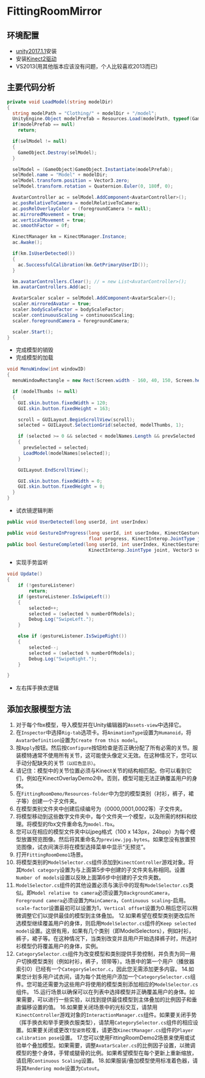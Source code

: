# FittingRoomMirror

## 环境配置
* [unity2017.1.1](https://unity3d.com/cn/get-unity/download/archive)安装
* 安装[Kinect2驱动](https://www.microsoft.com/en-us/download/details.aspx?id=44561)
* VS2013(用其他版本应该没有问题，个人比较喜欢2013而已)

## 主要代码分析
```C#
private void LoadModel(string modelDir)
{
  string modelPath = "Clothing/" + modelDir + "/model";
  UnityEngine.Object modelPrefab = Resources.Load(modelPath, typeof(GameObject));
  if(modelPrefab == null)
    return;

  if(selModel != null) 
  {
    GameObject.Destroy(selModel);
  }

  selModel = (GameObject)GameObject.Instantiate(modelPrefab);
  selModel.name = "Model" + modelDir;
  selModel.transform.position = Vector3.zero;
  selModel.transform.rotation = Quaternion.Euler(0, 180f, 0);

  AvatarController ac = selModel.AddComponent<AvatarController>();
  ac.posRelativeToCamera = modelRelativeToCamera;
  ac.posRelOverlayColor = (foregroundCamera != null);
  ac.mirroredMovement = true;
  ac.verticalMovement = true;
  ac.smoothFactor = 0f;

  KinectManager km = KinectManager.Instance;
  ac.Awake();

  if(km.IsUserDetected())
  {
    ac.SuccessfulCalibration(km.GetPrimaryUserID());
  }

  km.avatarControllers.Clear(); // = new List<AvatarController>();
  km.avatarControllers.Add(ac);

  AvatarScaler scaler = selModel.AddComponent<AvatarScaler>();
  scaler.mirroredAvatar = true;
  scaler.bodyScaleFactor = bodyScaleFactor;
  scaler.continuousScaling = continuousScaling;
  scaler.foregroundCamera = foregroundCamera;

  scaler.Start();
}
```
* 完成模型的销毁
* 完成模型的加载
```c#
void MenuWindow(int windowID)
{
  menuWindowRectangle = new Rect(Screen.width - 160, 40, 150, Screen.height - 60);

  if (modelThumbs != null)
  {
    GUI.skin.button.fixedWidth = 120;
    GUI.skin.button.fixedHeight = 163;

    scroll = GUILayout.BeginScrollView(scroll);
    selected = GUILayout.SelectionGrid(selected, modelThumbs, 1);

    if (selected >= 0 && selected < modelNames.Length && prevSelected != selected)
    {
      prevSelected = selected;
      LoadModel(modelNames[selected]);
    }

    GUILayout.EndScrollView();

    GUI.skin.button.fixedWidth = 0;
    GUI.skin.button.fixedHeight = 0;
  }
}
```
* 试衣镜逻辑判断
```C#
public void UserDetected(long userId, int userIndex)

public void GestureInProgress(long userId, int userIndex, KinectGestures.Gestures gesture,
                              float progress, KinectInterop.JointType joint, Vector3 screenPos)
public bool GestureCompleted(long userId, int userIndex, KinectGestures.Gestures gesture,
                              KinectInterop.JointType joint, Vector3 screenPos)
```   
* 实现手势监听
```C#
void Update()
{
    if (!gestureListener)
        return;
    if (gestureListener.IsSwipeLeft())
    {
        selected++;
        selected = (selected % numberOfModels);
        Debug.Log("SwipeLeft.");
    }

    else if (gestureListener.IsSwipeRight())
    {
        selected--;
        selected = (selected % numberOfModels);
        Debug.Log("SwipeRight.");
    }

}
```
* 左右挥手换衣逻辑

## 添加衣服模型方法
1. 对于每个fbx模型，导入模型并在Unity编辑器的`Assets-view`中选择它。
2. 在`Inspector`中选择`Rig-tab`选项卡。将`AnimationType`设置为`Humanoid`，将`AvatarDefinition`设置为`Create from this model`。
3. 按`Apply`按钮。然后按`Configure`按钮检查是否正确分配了所有必需的关节。服装模特通常不使用所有关节，这可能使头像定义无效。在这种情况下，您可以手动分配缺失的关节`（以红色显示）`。
4. 请记住：模型中的关节位置必须与Kinect关节的结构相匹配。你可以看到它们，例如在KinectOverlayDemo2中。否则，模型可能无法正确覆盖用户的身体。
5. 在`FittingRoomDemo/Resources-folder`中为您的模型类别（衬衫，裤子，裙子等）创建一个子文件夹。
6. 在模型类别文件夹中创建后续编号为（0000,0001,0002等）子文件夹。
7. 将模型移动到这些数字文件夹中，每个文件夹一个模型，以及所需的材料和纹理。将模型的fbx文件重命名为`model.fbx`。
8. 您可以在相应的模型文件夹中以jpeg格式（100 x 143px，24bpp）为每个模型放置预览图像。然后将其重命名为`preview.jpg.bytes`。如果您没有放置预览图像，试衣间演示将在模型选择菜单中显示“无预览”。
9. 打开`FittingRoomDemo1`场景。   
10. 将模型类别的`ModelSelector.cs`组件添加到`KinectController`游戏对象。将其`Model category`设置为与上面第5步中创建的子文件夹名称相同。设置`Number of models`设置以反映上面第6步中创建的子文件夹数。
11. `ModelSelector.cs`组件的其他设置必须与演示中的现有`ModelSelector.cs`类似。即`Model relative to camera`必须设置为`BackgroundCamera`，`Foreground camera`必须设置为`MainCamera`，`Continuous scaling`-启用。`scale-factor`设置最初可以设置为1，`Vertical offset`设置为0.稍后您可以稍微调整它们以提供最佳的模型到主体叠加。
12.如果希望在模型类别更改后所选模型继续覆盖用户的身体，则启用`ModelSelector.cs`组件的`Keep selected model`设置。这很有用，如果有几个类别（即ModelSelectors），例如衬衫，裤子，裙子等。在这种情况下，当类别改变并且用户开始选择裤子时，所选衬衫模型仍将覆盖用户的身体，实例。
13. `CategorySelector.cs`组件为改变模型和类别提供手势控制，并负责为同一用户切换模型类别（例如衬衫，裤子，领带等）。场景中的第一个用户（播放器索引0）已经有一个`CategorySelector.c`，因此您无需添加更多内容。
14.如果您计划多用户试衣间，请为每个其他用户添加一个`CategorySelector.cs`组件。您可能还需要为这些用户将使用的模型类别添加相应的`ModelSelector.cs`组件。
15.运行场景以确保可以在列表中选择模型并正确覆盖用户的身体。如果需要，可以进行一些实验，以找到提供最佳模型到主体叠加的比例因子和垂直偏移设置的值。
16.如果要关闭场景中的光标交互，请禁用`KinectController`游戏对象的`InteractionManager.cs`组件。如果要关闭手势（挥手换衣和举手更换衣服类型），请禁用`CategorySelector.cs`组件的相应设置。如果要关闭或更改`T型姿势`校准，请更改`KinectManager.cs`组件的`Player calibration pose`设置。
17.您可以使用FittingRoomDemo2场景来使用或试验单个叠加模型。如果需要，调整`AvatarScaler.cs`的比例因子设置，以微调模型的整个身体，手臂或腿骨的比例。如果希望模型在每个更新上重新缩放，请启用`Continuous Scaling`设置。
18.如果服装/叠加模型使用标准着色器，请将其`Rendering mode`设置为`Cutout`。
